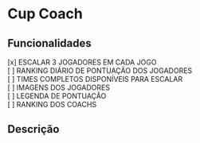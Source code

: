 <h1>Cup Coach</h1>

<h2>Funcionalidades</h2>

[x] ESCALAR 3 JOGADORES EM CADA JOGO <br>
[ ] RANKING DIÁRIO DE PONTUAÇÃO DOS JOGADORES <br>
[ ] TIMES COMPLETOS DISPONÍVEIS PARA ESCALAR <br>
[ ] IMAGENS DOS JOGADORES <br>
[ ] LEGENDA DE PONTUAÇÃO <br>
[ ] RANKING DOS COACHS <br>


<h2>Descrição</h2>
